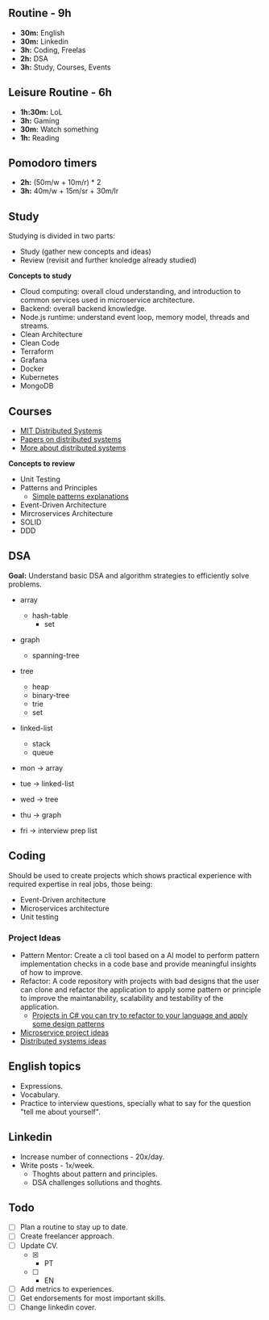 ## Routine - 9h
- **30m:** English
- **30m:** Linkedin
- **3h:** Coding, Freelas
- **2h:** DSA
- **3h:** Study, Courses, Events

## Leisure Routine - 6h
- **1h:30m:** LoL
- **3h:** Gaming
- **30m:** Watch something
- **1h:** Reading

## Pomodoro timers
- **2h:** (50m/w + 10m/r) * 2
- **3h:** 40m/w + 15m/sr + 30m/lr

## Study
Studying is divided in two parts:
- Study (gather new concepts and ideas)
- Review (revisit and further knoledge already studied)
  
**Concepts to study**
- Cloud computing: overall cloud understanding, and introduction to common 
  services used in microservice architecture.
- Backend: overall backend knowledge.
- Node.js runtime: understand event loop, memory model, threads and 
  streams.
- Clean Architecture
- Clean Code
- Terraform
- Grafana
- Docker
- Kubernetes
- MongoDB

## Courses
- [MIT Distributed Systems](https://pdos.csail.mit.edu/6.824/)
- [Papers on distributed systems](https://github.com/theanalyst/awesome-distributed-systems)
- [More about distributed systems](https://github.com/binhnguyennus/awesome-scalability)
  
**Concepts to review**
- Unit Testing
- Patterns and Principles
  - [Simple patterns explanations](https://github.com/kamranahmedse/design-patterns-for-humans)
- Event-Driven Architecture
- Mircroservices Architecture
- SOLID
- DDD

## DSA
**Goal:** Understand basic DSA and algorithm strategies to efficiently 
solve problems.

- array
  - hash-table
    - set
- graph
  - spanning-tree
- tree
  - heap
  - binary-tree
  - trie
  - set
- linked-list
  - stack
  - queue

- mon -> array
- tue -> linked-list
- wed -> tree
- thu -> graph
- fri -> interview prep list

## Coding
Should be used to create projects which shows practical experience with 
required expertise in real jobs, those being:
- Event-Driven architecture
- Microservices architecture
- Unit testing

### Project Ideas
- Pattern Mentor: Create a cli tool based on a AI model to perform pattern 
  implementation checks in a code base and provide meaningful insights of 
  how to improve.
- Refactor: A code repository with projects with bad designs that the user 
  can clone and refactor the application to apply some pattern or principle
  to improve the maintanability, scalability and testability of the 
  application.
  - [Projects in C# you can try to refactor to your language and apply some design patterns](https://github.com/dodyg/practical-aspnetcore)
- [Microservice project ideas](https://github.com/mjebrahimi/Awesome-Microservices-DotNet?tab=readme-ov-file#sample-projects)
- [Distributed systems ideas](https://github.com/roma-glushko/awesome-distributed-system-projects)

## English topics
- Expressions.
- Vocabulary.
- Practice to interview questions, specially what to say for the question 
  "tell me about yourself".

## Linkedin
- Increase number of connections - 20x/day.
- Write posts - 1x/week.
  - Thoghts about pattern and principles.
  - DSA challenges sollutions and thoghts.
   
## Todo
- [ ] Plan a routine to stay up to date.
- [ ] Create freelancer approach.
- [ ] Update CV.
   - [x] - PT
   - [ ] - EN
- [ ] Add metrics to experiences.
- [ ] Get endorsements for most important skills.
- [ ] Change linkedin cover.
